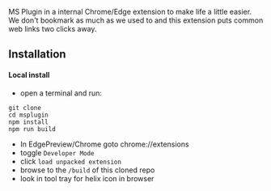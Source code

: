 MS Plugin in a internal Chrome/Edge extension to make life a little easier. We don't bookmark as much as we used to and this extension puts common web links two clicks away.

## Installation



#### Local install

* open a terminal and run:
```
git clone
cd msplugin
npm install
npm run build
```
* In EdgePreview/Chrome goto chrome://extensions
* toggle `Developer Mode`
* click `load unpacked extension`
* browse to the `/build` of this cloned repo
* look in tool tray for helix icon in browser
